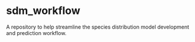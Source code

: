 # sdm_workflow
A repository to help streamline the species distribution model development and prediction workflow. 
